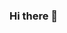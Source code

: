 ### Hi there 👋

<!--
**MuhaKn/MuhaKn** is a ✨ _special_ ✨ repository because its `README.md` (this file) appears on your GitHub profile.

Here are some ideas to get you started:

- 🔭 I’m a student !--
4
**MuhaKn/MuhaKn** is a ✨ _special_ ✨ repository because its `README.md` (this file) appears on your GitHub profile.
5

- 🌱 I’m currently learning programing language's 
- 👯 I’m looking to collaborate on Python pyrogram 
- 🤔 I’m looking for help with ...
- 💬 Ask me about 
- 📫 How to reach me: ...
- 😄 Pronouns: ...
- ⚡ Fun fact: ...
-->
